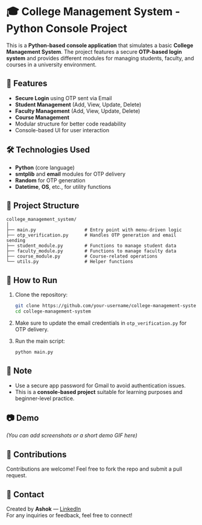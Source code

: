 # 🎓 College Management System - Python Console Project

This is a **Python-based console application** that simulates a basic **College Management System**. The project features a secure **OTP-based login system** and provides different modules for managing students, faculty, and courses in a university environment.

## 🔐 Features

- **Secure Login** using OTP sent via Email
- **Student Management** (Add, View, Update, Delete)
- **Faculty Management** (Add, View, Update, Delete)
- **Course Management**
- Modular structure for better code readability
- Console-based UI for user interaction

## 🛠 Technologies Used

- **Python** (core language)
- **smtplib** and **email** modules for OTP delivery
- **Random** for OTP generation
- **Datetime**, **OS**, etc., for utility functions

## 📁 Project Structure

```
college_management_system/
│
├── main.py                  # Entry point with menu-driven logic
├── otp_verification.py      # Handles OTP generation and email sending
├── student_module.py        # Functions to manage student data
├── faculty_module.py        # Functions to manage faculty data
├── course_module.py         # Course-related operations
└── utils.py                 # Helper functions
```

## 🚀 How to Run

1. Clone the repository:
   ```bash
   git clone https://github.com/your-username/college-management-system.git
   cd college-management-system
   ```

2. Make sure to update the email credentials in `otp_verification.py` for OTP delivery.

3. Run the main script:
   ```bash
   python main.py
   ```

## 📌 Note

- Use a secure app password for Gmail to avoid authentication issues.
- This is a **console-based project** suitable for learning purposes and beginner-level practice.

## 📷 Demo

*(You can add screenshots or a short demo GIF here)*

## 🙌 Contributions

Contributions are welcome! Feel free to fork the repo and submit a pull request.

## 📧 Contact

Created by **Ashok** — [LinkedIn](https://www.linkedin.com/in/your-profile)  
For any inquiries or feedback, feel free to connect!

